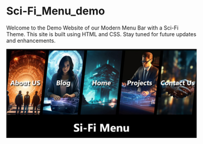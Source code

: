 # Sci-Fi_Menu_demo
Welcome to the Demo Website of our Modern Menu Bar with a Sci-Fi Theme. This site is built using HTML and CSS. Stay tuned for future updates and enhancements.

<img src="https://raw.githubusercontent.com/yashwant-kargwal/Sci-Fi_Menu_demo/main/assets/Screenshot%202024-07-13%20005726.jpg" alt="Image Preview" >
